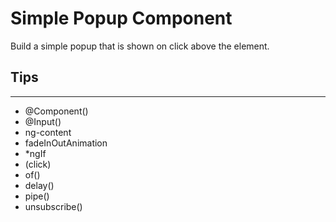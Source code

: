# Simple Popup Component

Build a simple popup that is shown on click above the element.

## Tips

---

- @Component()
- @Input()
- ng-content
- fadeInOutAnimation
- \*ngIf
- (click)
- of()
- delay()
- pipe()
- unsubscribe()
